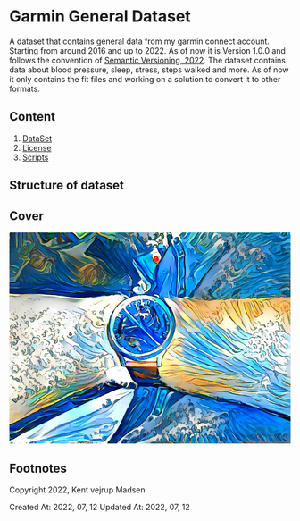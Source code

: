# Garmin General Dataset
A dataset that contains general data from my garmin connect account. Starting from around 2016 and up to 2022.
As of now it is Version 1.0.0 and follows the convention of [Semantic Versioning, 2022](https://semver.org/).
The dataset contains data about blood pressure, sleep, stress, steps walked and more. As of now it only contains 
the fit files and working on a solution to convert it to other formats.


## Content
1. [DataSet](dataset/readme.md)
2. [License](License.md)
3. [Scripts](scripts/readme.md)

## Structure of dataset


## Cover
![Cover Image, also used as social cover image](preview.jpg)


## Footnotes
Copyright 2022, Kent vejrup Madsen

Created At: 2022, 07, 12
Updated At: 2022, 07, 12